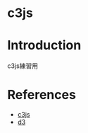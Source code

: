 # c3js


# Introduction
c3js練習用


# References
- [c3js](https://github.com/c3js/c3)
- [d3](https://github.com/d3/d3)
